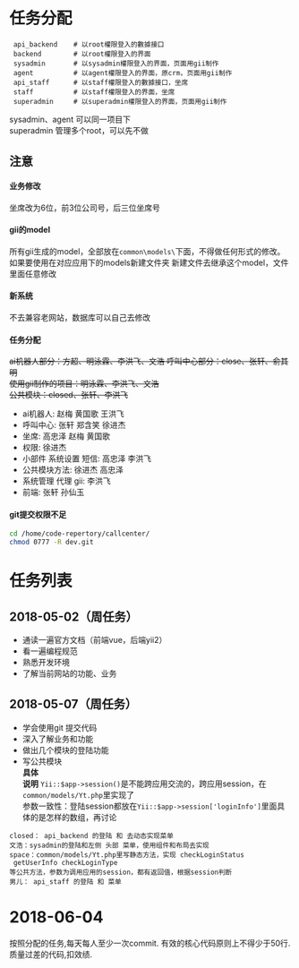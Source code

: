 # 任务分配
```dir
 api_backend    # 以root權限登入的數據接口
 backend        # 以root權限登入的界面
 sysadmin       # 以sysadmin權限登入的界面，页面用gii制作
 agent          # 以agent權限登入的界面，原crm，页面用gii制作
 api_staff      # 以staff權限登入的數據接口，坐席
 staff          # 以staff權限登入的界面，坐席
 superadmin     # 以superadmin權限登入的界面，页面用gii制作
 ```
 sysadmin、agent 可以同一项目下  
 superadmin 管理多个root，可以先不做  
 
 ## 注意
 #### 业务修改
 坐席改为6位，前3位公司号，后三位坐席号
 #### gii的model
 所有gii生成的model，全部放在`common\models\`下面，不得做任何形式的修改。  
 如果要使用在对应应用下的models新建文件夹 新建文件去继承这个model，文件里面任意修改  
 #### 新系统
 不去兼容老网站，数据库可以自己去修改
 
 #### 任务分配
 ~~ai机器人部分：方超、明泳霖、李洪飞、文浩 
 呼叫中心部分：close、张轩、俞其明  
 使用gii制作的项目：明泳霖、李洪飞、文浩  
 公共模块：closed、张轩、李洪飞~~  
 - ai机器人: 赵梅 黄国歌 王洪飞  
 - 呼叫中心: 张轩 郑含笑 徐进杰  
 - 坐席: 高忠泽 赵梅 黄国歌   
 - 权限: 徐进杰  
 - 小部件 系统设置 短信: 高忠泽 李洪飞  
 - 公共模块方法: 徐进杰 高忠泽  
 - 系统管理 代理 gii: 李洪飞  
 - 前端: 张轩 孙仙玉
 #### git提交权限不足
 ```bash
 cd /home/code-repertory/callcenter/
 chmod 0777 -R dev.git
 ```
# 任务列表
## 2018-05-02（周任务）
- 通读一遍官方文档（前端vue，后端yii2）  
- 看一遍编程规范  
- 熟悉开发环境
- 了解当前网站的功能、业务
## 2018-05-07（周任务）
- 学会使用git 提交代码
- 深入了解业务和功能
- 做出几个模块的登陆功能  
- 写公共模块  
**具体**    
**说明** `Yii::$app->session()`是不能跨应用交流的，跨应用session，在`common/models/Yt.php`里实现了  
参数一致性：登陆session都放在`Yii::$app->session['loginInfo']`里面具体的是怎样的数组，再讨论
```
closed： api_backend 的登陆 和 去动态实现菜单
文浩：sysadmin的登陆和左侧 头部 菜单，使用组件和布局去实现 
space：common/models/Yt.php里写静态方法，实现 checkLoginStatus  getUserInfo checkLoginType 
等公共方法，参数为调用应用的session，都有返回值，根据session判断
男儿： api_staff 的登陆 和 菜单

```

# 2018-06-04
按照分配的任务,每天每人至少一次commit. 有效的核心代码原则上不得少于50行. 质量过差的代码,扣效绩.

